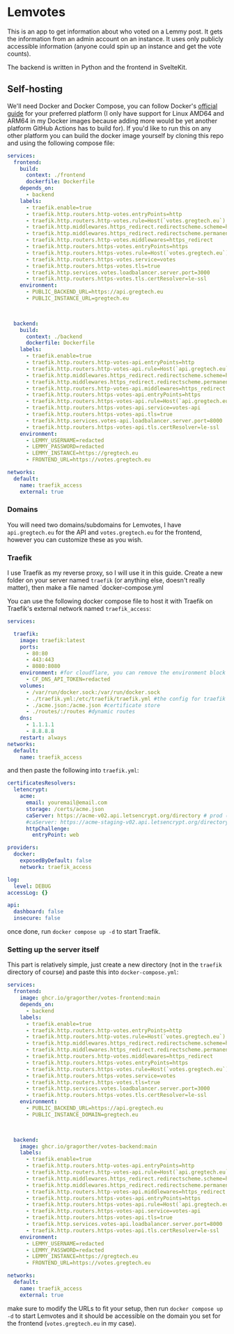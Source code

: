 # Lemvotes

This is an app to get information about who voted on a Lemmy post. It gets the information from an admin account on an instance. It uses only publicly accessible information (anyone could spin up an instance and get the vote counts).

The backend is written in Python and the frontend in SvelteKit.

## Self-hosting

We'll need Docker and Docker Compose, you can follow Docker's [official guide](https://docs.docker.com/engine/install/) for your preferred platform (I only have support for Linux AMD64 and ARM64 in my Docker images because adding more would be yet another platform GitHub Actions has to build for). If you'd like to run this on any other platform you can build the docker image yourself by cloning this repo and using the following compose file:

```yaml
services:
  frontend:
    build:
      context: ./frontend
      dockerfile: Dockerfile
    depends_on:
      - backend
    labels:
      - traefik.enable=true
      - traefik.http.routers.http-votes.entryPoints=http
      - traefik.http.routers.http-votes.rule=Host(`votes.gregtech.eu`)
      - traefik.http.middlewares.https_redirect.redirectscheme.scheme=https
      - traefik.http.middlewares.https_redirect.redirectscheme.permanent=true
      - traefik.http.routers.http-votes.middlewares=https_redirect
      - traefik.http.routers.https-votes.entryPoints=https
      - traefik.http.routers.https-votes.rule=Host(`votes.gregtech.eu`)
      - traefik.http.routers.https-votes.service=votes
      - traefik.http.routers.https-votes.tls=true
      - traefik.http.services.votes.loadbalancer.server.port=3000
      - traefik.http.routers.https-votes.tls.certResolver=le-ssl
    environment:
      - PUBLIC_BACKEND_URL=https://api.gregtech.eu
      - PUBLIC_INSTANCE_URL=gregtech.eu

        

  backend:
    build:
      context: ./backend
      dockerfile: Dockerfile
    labels:
      - traefik.enable=true
      - traefik.http.routers.http-votes-api.entryPoints=http
      - traefik.http.routers.http-votes-api.rule=Host(`api.gregtech.eu`)
      - traefik.http.middlewares.https_redirect.redirectscheme.scheme=https
      - traefik.http.middlewares.https_redirect.redirectscheme.permanent=true
      - traefik.http.routers.http-votes-api.middlewares=https_redirect
      - traefik.http.routers.https-votes-api.entryPoints=https
      - traefik.http.routers.https-votes-api.rule=Host(`api.gregtech.eu`)
      - traefik.http.routers.https-votes-api.service=votes-api
      - traefik.http.routers.https-votes-api.tls=true
      - traefik.http.services.votes-api.loadbalancer.server.port=8000
      - traefik.http.routers.https-votes-api.tls.certResolver=le-ssl
    environment:
      - LEMMY_USERNAME=redacted
      - LEMMY_PASSWORD=redacted
      - LEMMY_INSTANCE=https://gregtech.eu
      - FRONTEND_URL=https://votes.gregtech.eu

networks:
  default:
    name: traefik_access
    external: true
```

### Domains

You will need two domains/subdomains for Lemvotes, I have `api.gregtech.eu` for the API and `votes.gregtech.eu` for the frontend, however you can customize these as you wish.

### Traefik

I use Traefik as my reverse proxy, so I will use it in this guide. Create a new folder on your server named `traefik` (or anything else, doesn't really matter), then make a file named `docker-compose.yml

You can use the following docker compose file to host it with Traefik on Traefik's external network named `traefik_access`:

```yaml
services:

  traefik:
    image: traefik:latest
    ports:
      - 80:80
      - 443:443
      - 8080:8080
    environment: #for cloudflare, you can remove the environment block if you don't use cloudflare
      - CF_DNS_API_TOKEN=redacted
    volumes:
      - /var/run/docker.sock:/var/run/docker.sock
      - ./traefik.yml:/etc/traefik/traefik.yml #the config for traefik
      - ./acme.json:/acme.json #certificate store
      - ./routes/:/routes #dynamic routes
    dns:
      - 1.1.1.1
      - 8.8.8.8
    restart: always
networks:
  default:
    name: traefik_access
```

and then paste the following into `traefik.yml`:

```yaml
certificatesResolvers:
  letencrypt:
    acme:
      email: youremail@email.com
      storage: /certs/acme.json
      caServer: https://acme-v02.api.letsencrypt.org/directory # prod (default)
      #caServer: https://acme-staging-v02.api.letsencrypt.org/directory # staging
      httpChallenge:
        entryPoint: web

providers:
  docker:
    exposedByDefault: false
    network: traefik_access

log:
  level: DEBUG
accessLog: {}

api:
  dashboard: false
  insecure: false

```

once done, run `docker compose up -d` to start Traefik.

### Setting up the server itself

This part is relatively simple, just create a new directory (not in the `traefik` directory of course) and paste this into `docker-compose.yml`:

```yaml
services:
  frontend:
    image: ghcr.io/gragorther/votes-frontend:main
    depends_on:
      - backend
    labels:
      - traefik.enable=true
      - traefik.http.routers.http-votes.entryPoints=http
      - traefik.http.routers.http-votes.rule=Host(`votes.gregtech.eu`)
      - traefik.http.middlewares.https_redirect.redirectscheme.scheme=https
      - traefik.http.middlewares.https_redirect.redirectscheme.permanent=true
      - traefik.http.routers.http-votes.middlewares=https_redirect
      - traefik.http.routers.https-votes.entryPoints=https
      - traefik.http.routers.https-votes.rule=Host(`votes.gregtech.eu`)
      - traefik.http.routers.https-votes.service=votes
      - traefik.http.routers.https-votes.tls=true
      - traefik.http.services.votes.loadbalancer.server.port=3000
      - traefik.http.routers.https-votes.tls.certResolver=le-ssl
    environment:
      - PUBLIC_BACKEND_URL=https://api.gregtech.eu
      - PUBLIC_INSTANCE_DOMAIN=gregtech.eu

        

  backend:
    image: ghcr.io/gragorther/votes-backend:main
    labels:
      - traefik.enable=true
      - traefik.http.routers.http-votes-api.entryPoints=http
      - traefik.http.routers.http-votes-api.rule=Host(`api.gregtech.eu`)
      - traefik.http.middlewares.https_redirect.redirectscheme.scheme=https
      - traefik.http.middlewares.https_redirect.redirectscheme.permanent=true
      - traefik.http.routers.http-votes-api.middlewares=https_redirect
      - traefik.http.routers.https-votes-api.entryPoints=https
      - traefik.http.routers.https-votes-api.rule=Host(`api.gregtech.eu`)
      - traefik.http.routers.https-votes-api.service=votes-api
      - traefik.http.routers.https-votes-api.tls=true
      - traefik.http.services.votes-api.loadbalancer.server.port=8000
      - traefik.http.routers.https-votes-api.tls.certResolver=le-ssl
    environment:
      - LEMMY_USERNAME=redacted
      - LEMMY_PASSWORD=redacted
      - LEMMY_INSTANCE=https://gregtech.eu
      - FRONTEND_URL=https://votes.gregtech.eu

networks:
  default:
    name: traefik_access
    external: true
```

make sure to modify the URLs to fit your setup, then run `docker compose up -d` to start Lemvotes and it should be accessible on the domain you set for the frontend (`votes.gregtech.eu` in my case).
